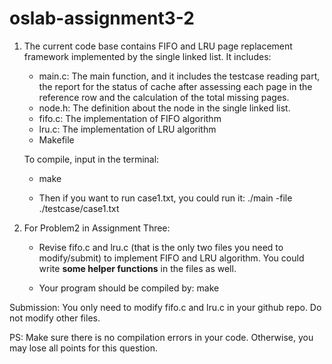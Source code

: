 # oslab-assignment3-2

1. The current code base contains FIFO and LRU page replacement framework implemented by the single linked list. It includes:
   - main.c: The main function, and it includes the testcase reading part, the report for the status of cache after assessing each page in the reference row and the calculation of the total missing pages.
   - node.h: The definition about the node in the single linked list.
   - fifo.c: The implementation of FIFO algorithm
   - lru.c: The implementation of LRU algorithm
   - Makefile

    To compile, input in the terminal:
    -  make

    -  Then if you want to run case1.txt, you could run it: ./main -file ./testcase/case1.txt

2. For Problem2 in Assignment Three:
    - Revise fifo.c and lru.c (that is the only two files you need to modify/submit) to implement FIFO and LRU algorithm. You could write **some helper functions** in the files as well. 

    - Your program should be compiled by:
    make

  Submission: You only need to modify fifo.c and lru.c in your github repo. Do not modify other files.

PS: Make sure there is no compilation errors in your code. Otherwise, you may lose all points for this question.
